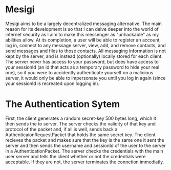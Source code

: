 Mesigi
======

Mesigi aims to be a largely decentralized messaging alternative. The main reason for its development is so that I can delve deeper into the world of internet security as I aim to make this messenger as "unhackable" as my abilities allow. At its completion, a user will be able to register an account, log in, connect to any message server, view, add, and remove contacts, and send messages and files to those contacts. All messaging information is not kept by the server, and is instead (optionally) locally stored for each client. The server never has access to your password, but does have access to your sessionId (an id that acts as a temporary password to hide your real one), so if you were to accidently authenticate yourself on a malicious server, it would only be able to impersonate you until you log in again (since your sessionId is recreated upon logging in).


The Authentication Sytem
====

First, the client generates a  random secret-key 500 bytes long, which it then sends the to server. The server checks the validity of that key and protocol of the packet and, if all is well, sends back a AuthenticaionRequestPacket that holds the same secret key. The client recieves the packet and makes sure that the key is the same one it sent the server and then sends the username and sessionId of the user to the server in a AuthenticationPacket. The server checks the credentials with the main user server and tells the client whether or not the credentials were acceptable. If they are not, the server terminates the connetion immediatly.

